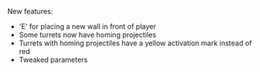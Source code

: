 New features:
- 'E' for placing a new wall in front of player
- Some turrets now have homing projectiles
- Turrets with homing projectiles have a yellow activation mark instead of red
- Tweaked parameters
